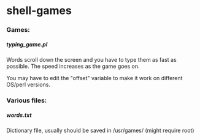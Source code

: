 # shell-games
### Games:
##### typing_game.pl
Words scroll down the screen and you have to type them as fast as possible. The speed increases as the game goes on.

You may have to edit the "offset" variable to make it work on different OS/perl versions.

### Various files:
##### words.txt
Dictionary file, usually should be saved in /usr/games/ (might require root)
